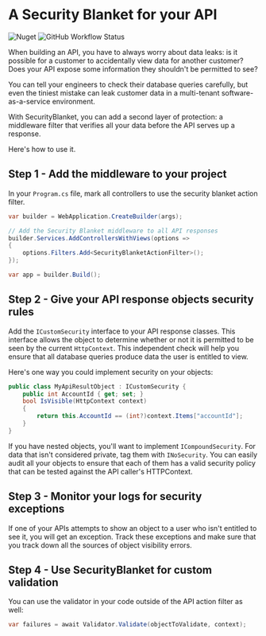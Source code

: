 # A Security Blanket for your API

![Nuget](https://img.shields.io/nuget/v/SecurityBlanket)
![GitHub Workflow Status](https://img.shields.io/github/workflow/status/tspence/security-blanket/build-and-test)

When building an API, you have to always worry about data leaks: is it possible for
a customer to accidentally view data for another customer?  Does your API expose
some information they shouldn't be permitted to see?

You can tell your engineers to check their database queries carefully, but even the
tiniest mistake can leak customer data in a multi-tenant software-as-a-service 
environment.

With SecurityBlanket, you can add a second layer of protection: a middleware filter
that verifies all your data before the API serves up a response.

Here's how to use it.

## Step 1 - Add the middleware to your project

In your `Program.cs` file, mark all controllers to use the security blanket action filter.

```csharp
var builder = WebApplication.CreateBuilder(args);

// Add the Security Blanket middleware to all API responses
builder.Services.AddControllersWithViews(options =>
{
    options.Filters.Add<SecurityBlanketActionFilter>();
});

var app = builder.Build();
```

## Step 2 - Give your API response objects security rules

Add the `ICustomSecurity` interface to your API response classes.
This interface allows the object to determine whether or not it is permitted to be seen
by the current `HttpContext`.  This independent check will help you ensure that all
database queries produce data the user is entitled to view.

Here's one way you could implement security on your objects:

```csharp
public class MyApiResultObject : ICustomSecurity {
    public int AccountId { get; set; }
    bool IsVisible(HttpContext context)
    {
        return this.AccountId == (int?)context.Items["accountId"];
    }
}
```

If you have nested objects, you'll want to implement `ICompoundSecurity`.  For data
that isn't considered private, tag them with `INoSecurity`.  You can easily audit
all your objects to ensure that each of them has a valid security policy that can be
tested against the API caller's HTTPContext.

## Step 3 - Monitor your logs for security exceptions

If one of your APIs attempts to show an object to a user who isn't entitled to see it,
you will get an exception.  Track these exceptions and make sure that you track down
all the sources of object visibility errors.

## Step 4 - Use SecurityBlanket for custom validation

You can use the validator in your code outside of the API action filter as well:

```csharp
var failures = await Validator.Validate(objectToValidate, context);
```
